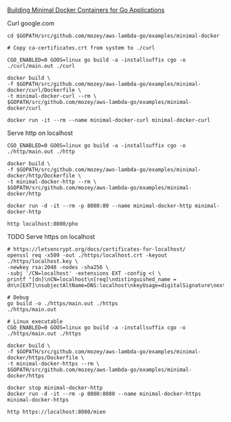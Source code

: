 [Building Minimal Docker Containers for Go Applications](https://blog.codeship.com/building-minimal-docker-containers-for-go-applications/)

Curl google.com

    cd $GOPATH/src/github.com/mozey/aws-lambda-go/examples/minimal-docker
    
    # Copy ca-certificates.crt from system to ./curl
    
    CGO_ENABLED=0 GOOS=linux go build -a -installsuffix cgo -o ./curl/main.out ./curl
    
    docker build \
    -f $GOPATH/src/github.com/mozey/aws-lambda-go/examples/minimal-docker/curl/Dockerfile \
    -t minimal-docker-curl --rm \
    $GOPATH/src/github.com/mozey/aws-lambda-go/examples/minimal-docker/curl
    
    docker run -it --rm --name minimal-docker-curl minimal-docker-curl
    
Serve http on localhost

    CGO_ENABLED=0 GOOS=linux go build -a -installsuffix cgo -o ./http/main.out ./http
    
    docker build \
    -f $GOPATH/src/github.com/mozey/aws-lambda-go/examples/minimal-docker/http/Dockerfile \
    -t minimal-docker-http --rm \
    $GOPATH/src/github.com/mozey/aws-lambda-go/examples/minimal-docker/http
    
    docker run -d -it --rm -p 8080:80 --name minimal-docker-http minimal-docker-http
    
    http localhost:8080/pho
    
TODO Serve https on localhost

    # https://letsencrypt.org/docs/certificates-for-localhost/    
    openssl req -x509 -out ./https/localhost.crt -keyout ./https/localhost.key \
    -newkey rsa:2048 -nodes -sha256 \
    -subj '/CN=localhost' -extensions EXT -config <( \
    printf "[dn]\nCN=localhost\n[req]\ndistinguished_name = dn\n[EXT]\nsubjectAltName=DNS:localhost\nkeyUsage=digitalSignature\nextendedKeyUsage=serverAuth")

    # Debug
    go build -o ./https/main.out ./https
    ./https/main.out

    # Linux executable
    CGO_ENABLED=0 GOOS=linux go build -a -installsuffix cgo -o ./https/main.out ./https

    docker build \
    -f $GOPATH/src/github.com/mozey/aws-lambda-go/examples/minimal-docker/https/Dockerfile \
    -t minimal-docker-https --rm \
    $GOPATH/src/github.com/mozey/aws-lambda-go/examples/minimal-docker/https
    
    docker stop minimal-docker-http
    docker run -d -it --rm -p 8080:8080 --name minimal-docker-https minimal-docker-https
    
    http https://localhost:8080/mien